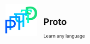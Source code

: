 <img style='float:left;margin-right:20px;' width='100px' src='assets/brand/proto.png'>

# Proto

Learn any language
